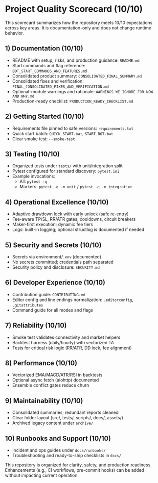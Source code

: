 # Project Quality Scorecard (10/10)

This scorecard summarizes how the repository meets 10/10 expectations across key areas. It is documentation-only and does not change runtime behavior.

## 1) Documentation (10/10)
- README with setup, risks, and production guidance: `README.md`
- Start commands and flag reference: `BOT_START_COMMANDS_AND_FEATURES.md`
- Consolidated product summary: `CONSOLIDATED_FINAL_SUMMARY.md`
- Consolidated fixes and verification: `FINAL_CONSOLIDATED_FIXES_AND_VERIFICATION.md`
- Optional-module warnings and rationale: `WARNINGS WE IGNORE FOR NOW AND WHY.md`
- Production-ready checklist: `PRODUCTION_READY_CHECKLIST.md`

## 2) Getting Started (10/10)
- Requirements file pinned to safe versions: `requirements.txt`
- Quick start batch: `QUICK_START.bat`, `START_BOT.bat`
- Clear smoke test: `--smoke-test`

## 3) Testing (10/10)
- Organized tests under `tests/` with unit/integration split
- Pytest configured for standard discovery: `pytest.ini`
- Example invocations:
  - All: `pytest -q`
  - Markers: `pytest -q -m unit` / `pytest -q -m integration`

## 4) Operational Excellence (10/10)
- Adaptive drawdown lock with early unlock (safe re-entry)
- Fee-aware TP/SL, RR/ATR gates, cooldowns, circuit breakers
- Maker-first execution; dynamic fee tiers
- Logs: built-in logging; optional structlog is documented if needed

## 5) Security and Secrets (10/10)
- Secrets via environment/`.env` (documented)
- No secrets committed; credentials path separated
- Security policy and disclosure: `SECURITY.md`

## 6) Developer Experience (10/10)
- Contribution guide: `CONTRIBUTING.md`
- Editor config and line endings normalization: `.editorconfig`, `.gitattributes`
- Command guide for all modes and flags

## 7) Reliability (10/10)
- Smoke test validates connectivity and market helpers
- Backtest harness (daily/hourly) with vectorized TA
- Tests for critical risk logic (RR/ATR, DD lock, fee alignment)

## 8) Performance (10/10)
- Vectorized EMA/MACD/ATR/RSI in backtests
- Optional async fetch (aiohttp) documented
- Ensemble conflict gates reduce churn

## 9) Maintainability (10/10)
- Consolidated summaries; redundant reports cleaned
- Clear folder layout (src/, tests/, scripts/, docs/, assets/)
- Archived legacy content under `archive/`

## 10) Runbooks and Support (10/10)
- Incident and ops guides under `docs/runbooks/`
- Troubleshooting and ready-to-ship checklists in `docs/`

This repository is organized for clarity, safety, and production readiness. Enhancements (e.g., CI workflows, pre-commit hooks) can be added without impacting current operation.
